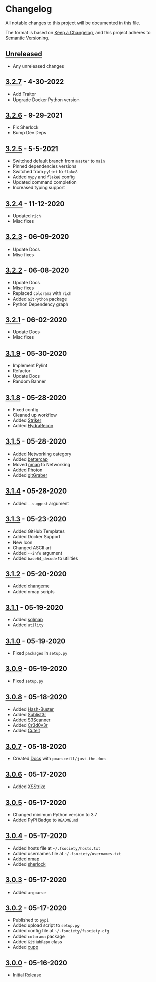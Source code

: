 # Changelog

All notable changes to this project will be documented in this file.

The format is based on [Keep a Changelog](https://keepachangelog.com/en/1.0.0/),
and this project adheres to [Semantic Versioning](https://semver.org/spec/v2.0.0.html).

## [Unreleased]

- Any unreleased changes

## [3.2.7] - 4-30-2022

- Add Traitor
- Upgrade Docker Python version

## [3.2.6] - 9-29-2021

- Fix Sherlock
- Bump Dev Deps

## [3.2.5] - 5-5-2021

- Switched default branch from `master` to `main`
- Pinned dependencies versions
- Switched from `pylint` to `flake8`
- Added `mypy` and `flake8` config
- Updated command completion
- Increased typing support

## [3.2.4] - 11-12-2020

- Updated `rich`
- Misc fixes

## [3.2.3] - 06-09-2020

- Update Docs
- Misc fixes

## [3.2.2] - 06-08-2020

- Update Docs
- Misc fixes
- Replaced `colorama` with `rich`
- Added `GitPython` package
- Python Dependency graph

## [3.2.1] - 06-02-2020

- Update Docs
- Misc fixes

## [3.1.9] - 05-30-2020

- Implement Pylint
- Refactor
- Update Docs
- Random Banner

## [3.1.8] - 05-28-2020

- Fixed config
- Cleaned up workflow
- Added [Striker](https://github.com/s0md3v/Striker)
- Added [HydraRecon](https://github.com/aufzayed/HydraRecon)

## [3.1.5] - 05-28-2020

- Added Networking category
- Added [bettercap](https://github.com/bettercap/bettercap)
- Moved [nmap](https://github.com/nmap/nmap) to Networking
- Added [Photon](https://github.com/s0md3v/Photon)
- Added [gitGraber](https://github.com/hisxo/gitGraber)

## [3.1.4] - 05-28-2020

- Added `--suggest` argument

## [3.1.3] - 05-23-2020

- Added GitHub Templates
- Added Docker Support
- New Icon
- Changed ASCII art
- Added `--info` argument
- Added `base64_decode` to utilities

## [3.1.2] - 05-20-2020

- Added [changeme](https://github.com/ztgrace/changeme)
- Added nmap scripts

## [3.1.1] - 05-19-2020

- Added [sqlmap](https://github.com/sqlmapproject/sqlmap)
- Added `utility`

## [3.1.0] - 05-19-2020

- Fixed `packages` in `setup.py`

## [3.0.9] - 05-19-2020

- Fixed `setup.py`

## [3.0.8] - 05-18-2020

- Added [Hash-Buster](https://github.com/s0md3v/Hash-Buster)
- Added [Sublist3r](https://github.com/aboul3la/Sublist3r)
- Added [S3Scanner](https://github.com/sa7mon/S3Scanner)
- Added [Cr3d0v3r](https://github.com/D4Vinci/Cr3d0v3r)
- Added [Cuteit](https://github.com/D4Vinci/Cuteit)

## [3.0.7] - 05-18-2020

- Created [Docs](https://fsociety.dev/) with `pmarsceill/just-the-docs`

## [3.0.6] - 05-17-2020

- Added [XSStrike](https://github.com/s0md3v/XSStrike)

## [3.0.5] - 05-17-2020

- Changed minimum Python version to 3.7
- Added PyPi Badge to `README.md`

## [3.0.4] - 05-17-2020

- Added hosts file at `~/.fsociety/hosts.txt`
- Added usernames file at `~/.fsociety/usernames.txt`
- Added [nmap](https://github.com/nmap/nmap)
- Added [sherlock](https://github.com/sherlock-project/sherlock)

## [3.0.3] - 05-17-2020

- Added `argparse`

## [3.0.2] - 05-17-2020

- Published to `pypi`
- Added upload script to `setup.py`
- Added config file at `~/.fsociety/fsociety.cfg`
- Added `colorama` package
- Added `GitHubRepo` class
- Added [cupp](https://github.com/Mebus/cupp)

## [3.0.0] - 05-16-2020

- Initial Release

[unreleased]: https://github.com/fsociety-team/fsociety/compare/v3.2.7...HEAD
[3.2.7]: https://github.com/fsociety-team/fsociety/compare/v3.2.6...v3.2.7
[3.2.6]: https://github.com/fsociety-team/fsociety/compare/v3.2.5...v3.2.6
[3.2.5]: https://github.com/fsociety-team/fsociety/compare/v3.2.4...v3.2.5
[3.2.4]: https://github.com/fsociety-team/fsociety/compare/v3.2.3...v3.2.4
[3.2.3]: https://github.com/fsociety-team/fsociety/compare/v3.2.2...v3.2.3
[3.2.2]: https://github.com/fsociety-team/fsociety/compare/v3.2.1...v3.2.2
[3.2.1]: https://github.com/fsociety-team/fsociety/compare/v3.1.9...v3.2.1
[3.1.9]: https://github.com/fsociety-team/fsociety/compare/v3.1.8...v3.1.9
[3.1.8]: https://github.com/fsociety-team/fsociety/compare/v3.1.5...v3.1.8
[3.1.5]: https://github.com/fsociety-team/fsociety/compare/v3.1.4...v3.1.5
[3.1.4]: https://github.com/fsociety-team/fsociety/compare/v3.1.3...v3.1.4
[3.1.3]: https://github.com/fsociety-team/fsociety/compare/v3.1.2...v3.1.3
[3.1.2]: https://github.com/fsociety-team/fsociety/compare/v3.1.1...v3.1.2
[3.1.1]: https://github.com/fsociety-team/fsociety/compare/v3.1.0...v3.1.1
[3.1.0]: https://github.com/fsociety-team/fsociety/compare/v3.0.9...v3.1.0
[3.0.9]: https://github.com/fsociety-team/fsociety/compare/v3.0.8...v3.0.9
[3.0.8]: https://github.com/fsociety-team/fsociety/compare/v3.0.7...v3.0.8
[3.0.7]: https://github.com/fsociety-team/fsociety/compare/v3.0.6...v3.0.7
[3.0.6]: https://github.com/fsociety-team/fsociety/compare/v3.0.5...v3.0.6
[3.0.5]: https://github.com/fsociety-team/fsociety/compare/v3.0.4...v3.0.5
[3.0.4]: https://github.com/fsociety-team/fsociety/compare/v3.0.3...v3.0.4
[3.0.3]: https://github.com/fsociety-team/fsociety/compare/v3.0.2...v3.0.3
[3.0.2]: https://github.com/fsociety-team/fsociety/compare/v3.0.0...v3.0.2
[3.0.0]: https://github.com/fsociety-team/fsociety/releases/tag/v3.0.0
